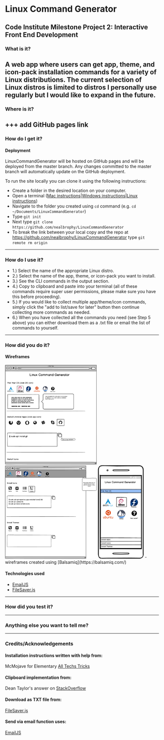 # Linux Command Generator
## Code Institute Milestone Project 2: Interactive Front End Development

### What is it?
#### 
A web app where users can get app, theme, and icon-pack installation commands for a variety of Linux distributions. The current selection of Linux distros is limited to distros I personally use regularly but I would like to expand in the future.
---
### Where is it?
#### 
+++ add GitHub pages link
---
### How do I get it?
#### Deployment
LinuxCommandGenerator will be hosted on GitHub pages and will be deployed from the master branch. Any changes committed to the master branch will automatically update on the GitHub deployment.

To run the site locally you can clone it using the following instructions:
- Create a folder in the desired location on your computer.
- Open a terminal ([Mac instructions](https://macpaw.com/how-to/use-terminal-on-mac)|[Windows instructions](https://www.quora.com/How-do-I-open-terminal-in-windows)|[Linux instructions](https://www.howtogeek.com/howto/22283/four-ways-to-get-instant-access-to-a-terminal-in-linux/))
- Navigate to the folder you created using `cd` command (e.g. `cd ~/Documents/LinuxCommandGenerator`)
- Type `git init`
- Next type `git clone https://github.com/nealbrophy/LinuxCommandGenerator`
- To break the link between your local copy and the repo at https://github.com/nealbrophy/LinuxCommandGenerator type `git remote rm origin`


---
### How do I use it?
- 1.) Select the name of the appropriate Linux distro.
- 2.) Select the name of the app, theme, or icon-pack you want to install.
- 3.) See the CLI commands in the output section.
- 4.) Copy to clipboard and paste into your terminal (all of these commands require super user permissions, please make sure you have this before proceeding).
- 5.) If you would like to collect multiple app/theme/icon commands, simply click the "add to list/save for later" button then continue collecting more commands as needed.
- 6.) When you have collected all the commands you need (see Step 5 above) you can either download them as a .txt file or email the list of commands to yourself.

---
### How did you do it?
#### Wireframes
<img src="images/Desktop-1.png" alt="desktop-wireframe-1" width="300px">
<img src="images/Desktop-2.png" alt="desktop-wireframe-2" width="300px">
<img src="images/Mobile.png" alt="mobile-wireframe" width="150px">
- wireframes created using [Balsamiq](https://balsamiq.com/)

#### Technologies used
- [EmailJS](https://www.emailjs.com/)
- [FileSaver.js](https://github.com/eligrey/FileSaver.js/)
---
### How did you test it?
---
### Anything else you want to tell me?
---
### Credits/Acknowledgements

#### Installation instructions written with help from:
McMojave for Elementary [All Techs Tricks](https://alltechstricks.blogspot.com/2019/05/how-to-install-mcmojave-linux-theme.html)

#### Clipboard implementation from:
Dean Taylor's answer on [StackOverflow](https://stackoverflow.com/questions/400212/how-do-i-copy-to-the-clipboard-in-javascript)

#### Download as TXT file from:
[FileSaver.js](https://github.com/eligrey/FileSaver.js/)

#### Send via email function uses:
[EmailJS](https://www.emailjs.com/)